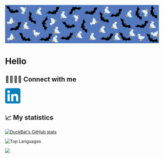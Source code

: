 <img src="/images/DuckBat GitHub banner.png" title="banner">

# Hello

## 🫱🏻‍🫲🏿 Connect with me

<a href="https://www.linkedin.com/in/dangchan/">
    <img src="/icons/LinkedIn_icon.svg.png" style="width: 50px; height: 50px;" title="linkedin" >
</a>


## 📈 My statistics

[![DuckBat's GitHub stats](https://github-readme-stats.vercel.app/api?username=duckbat&show_icons=true&theme=transparent&rank_icon=github)](https://github.com/duckbat?tab=repositories)

![Top Languages]([https://github-readme-stats.vercel.app/api/top-langs/?username=duckbat&layout=pie&theme=transparent])

![](https://komarev.com/ghpvc/?username=duckbat)
